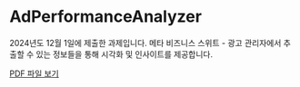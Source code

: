 # AdPerformanceAnalyzer
2024년도 12월 1일에 제출한 과제입니다. 
메타 비즈니스 스위트 - 광고 관리자에서 추출할 수 있는 정보들을 통해 시각화 및 인사이트를 제공합니다. 

[PDF 파일 보기](https://github.com/youHazi/AdPerformanceAnalyzer/tree/main/PR.pdf)